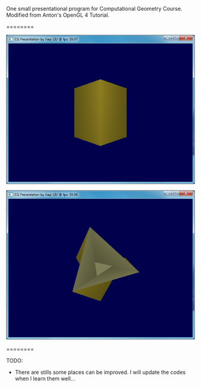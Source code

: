 One small presentational program for Computational Geometry Course. Modified from Anton's OpenGL 4 Tutorial. 

========

![](https://github.com/JiaqiLiu/CG_Presentation/blob/master/img/capture0.png)

![](https://github.com/JiaqiLiu/CG_Presentation/blob/master/img/capture1.png)

========

TODO: 

* There are stills some places can be improved. I will update the codes when I learn them well...
